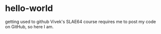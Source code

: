 # hello-world
getting used to github
Vivek's SLAE64 course requires me to post my code on GitHub, so here I am.
